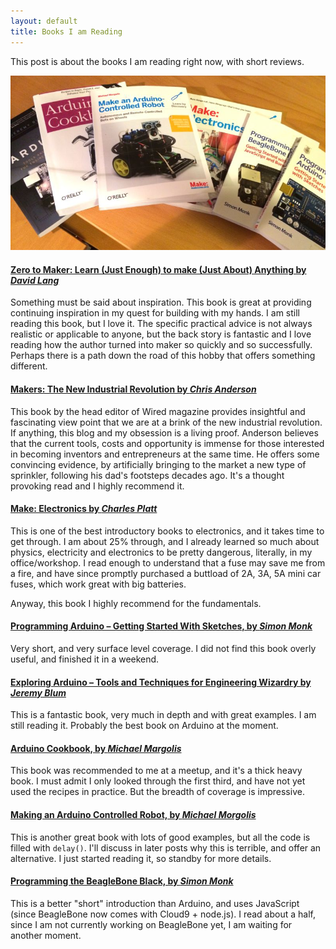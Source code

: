 ```yaml
---
layout: default
title: Books I am Reading
---
```

This post is about the books I am reading right now, with short reviews.



![Books](/images/books-to-read.jpg)
#### [Zero to Maker: Learn (Just Enough) to make (Just About) Anything by _David Lang_](http://amzn.to/1ks3Tvc)

Something must be said about inspiration. This book is great at providing continuing inspiration in my quest
for building with my hands.  I am still reading this book, but I love it.  The specific practical advice is not
always realistic or applicable to anyone, but the back story is fantastic and I love reading how the author
turned into maker so quickly and so successfully.  Perhaps there is a path down the road of this hobby that
offers something different.

#### [Makers: The New Industrial Revolution by _Chris Anderson_](http://amzn.to/1pwN4hm)

This book by the head editor of Wired magazine provides insightful and fascinating view point that we are
at a brink of the new industrial revolution.  If anything, this blog and my obsession is a living proof.
Anderson believes that the current tools, costs and opportunity is immense for those interested in becoming
inventors and entrepreneurs at the same time. He offers some convincing evidence, by artificially bringing
to the market a new type of sprinkler, following his dad's footsteps decades ago.  It's a thought provoking
read and I highly recommend it.

#### [Make: Electronics by _Charles Platt_](http://amzn.to/1scsdBf)

This is one of the best introductory books to electronics, and it takes time to get through. I am about 25% through, and I already
learned so much about physics, electricity and electronics to be pretty dangerous, literally, in my office/workshop.
I read enough to understand that a fuse may save me from a fire, and have since promptly purchased a buttload of 2A, 3A, 5A mini
car fuses, which work great with big batteries.

Anyway, this book I highly recommend for the fundamentals.

#### [Programming Arduino – Getting Started With Sketches, by _Simon Monk_](http://amzn.to/XrOKzw)

Very short, and very surface level coverage.  I did not find this book overly useful, and finished it in a weekend.

#### [Exploring Arduino – Tools and Techniques for Engineering Wizardry by _Jeremy Blum_](http://amzn.to/UH8k97)

This is a fantastic book, very much in depth and with great examples. I am still reading it.  Probably the best
book on Arduino at the moment.

#### [Arduino Cookbook, by _Michael Margolis_](http://amzn.to/1ndF4gY)

This book was recommended to me at a meetup, and it's a thick heavy book.  I must admit I only
looked through the first third, and have not yet used the recipes in practice. But
the breadth of coverage is impressive.

#### [Making an Arduino Controlled Robot, by _Michael Morgolis_](http://amzn.to/1rYgXKY)

This is another great book with lots of good examples, but all the code is filled with ```delay()```.
I'll discuss in later posts why this is terrible, and offer an alternative.  I just started reading it, so standby for more
details.

#### [Programming the BeagleBone Black, by _Simon Monk_](http://amzn.to/1pO3dMM)

This is a better "short" introduction than Arduino, and uses JavaScript (since BeagleBone now comes with Cloud9 + node.js).
I read about a half, since I am not currently working on BeagleBone yet, I am waiting for another moment.

